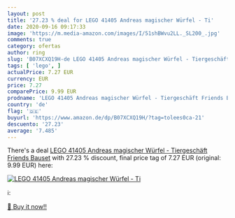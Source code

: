 ```yaml
---
layout: post
title: '27.23 % deal for LEGO 41405 Andreas magischer Würfel - Ti'
date: 2020-09-16 09:17:33
image: 'https://m.media-amazon.com/images/I/51shBWvu2LL._SL200_.jpg'
comments: true
category: ofertas
author: ring
slug: 'B07XCXQ19H-de LEGO 41405 Andreas magischer Würfel - Tiergeschäft Friends...'
tags: [ 'lego', ]
actualPrice: 7.27 EUR
currency: EUR
price: 7.27
comparePrice: 9.99 EUR
prodname: 'LEGO 41405 Andreas magischer Würfel - Tiergeschäft Friends Bauset'
country: 'de'
flag: '🇩🇪'
buyurl: 'https://www.amazon.de/dp/B07XCXQ19H/?tag=tolees0ca-21'
descuento: '27.23'
average: '7.485'
---
```


There's a deal [LEGO 41405 Andreas magischer Würfel - Tiergeschäft Friends Bauset](https://www.amazon.de/dp/B07XCXQ19H/?tag=tolees0ca-21)  with  27.23 % discount, final price tag of  7.27 EUR (original: 9.99 EUR) here:

[![LEGO 41405 Andreas magischer Würfel - Ti](https://m.media-amazon.com/images/I/51shBWvu2LL._SL200_.jpg)](https://www.amazon.de/dp/B07XCXQ19H/?tag=tolees0ca-21)

ℹ️:


[🛒 Buy it now!!](https://www.amazon.de/dp/B07XCXQ19H/?tag=tolees0ca-21)
